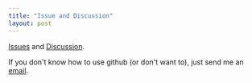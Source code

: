 ```yaml
---
title: "Issue and Discussion"
layout: post
---
```


[Issues](https://github.com/tulimid1/darkBackground_matlab/issues) and [Discussion](https://github.com/tulimid1/darkBackground_matlab/discussions).

If you don't know how to use github (or don't want to), just send me an [email](mailto:tulimid@udel.edu). 
